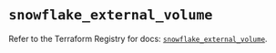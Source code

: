 # `snowflake_external_volume`

Refer to the Terraform Registry for docs: [`snowflake_external_volume`](https://registry.terraform.io/providers/snowflakedb/snowflake/1.2.1/docs/resources/external_volume).
